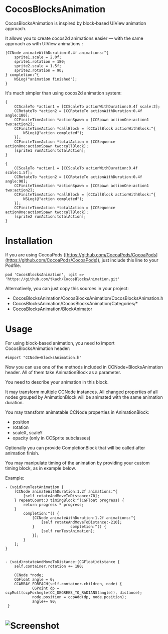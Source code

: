 CocosBlocksAnimation
====================

CocosBlocksAnimation is inspired by block-based UIView animation approach. 
  
  
  It allows you to create cocos2d animations easier — with the same approach as with UIView animations :
  
	[CCNode animateWithDuration:0.4f animations:^{
  		sprite1.scale = 2.0f;
  		sprite1.rotation = 180;
  		sprite2.scale = 1.5f;
  		sprite2.rotation = 90;
  	} completion:^{
  		NSLog("animation finished");
  	}
  	
  It's much simpler than using cocos2d animation system:
  
  	{
        CCScaleTo *action1 = [CCScaleTo actionWithDuration:0.4f scale:2];
        CCRotateTo *action2 = [CCRotateTo actionWithDuration:0.4f angle:180];
        CCFiniteTimeAction *actionSpawn = [CCSpawn actionOne:action1 two:action2];
        CCFiniteTimeAction *callBlock = [CCCallBlock actionWithBlock:^{
            NSLog(@"action completed");
        }];
        CCFiniteTimeAction *totalAction = [CCSequence actionOne:actionSpawn two:callBlock];
        [sprite1 runAction:totalAction];
    }

    {
        CCScaleTo *action1 = [CCScaleTo actionWithDuration:0.4f scale:1.5f];
        CCRotateTo *action2 = [CCRotateTo actionWithDuration:0.4f angle:90];
        CCFiniteTimeAction *actionSpawn = [CCSpawn actionOne:action1 two:action2];
        CCFiniteTimeAction *callBlock = [CCCallBlock actionWithBlock:^{
            NSLog(@"action completed");
        }];
        CCFiniteTimeAction *totalAction = [CCSequence actionOne:actionSpawn two:callBlock];
        [sprite2 runAction:totalAction];
    }
  
 Installation
============
If you are using CocoaPods ([https://github.com/CocoaPods/CocoaPods](https://github.com/CocoaPods/CocoaPods)), just include this line to your Podfile.

	pod 'CocosBlocksAnimation', :git => 'https://github.com/tkach/CocosBlocksAnimation.git'

Alternatively, you can just copy this sources in your project:

- CocosBlocksAnimation/CocosBlocksAnimation/CocosBlocksAnimation.h
- CocosBlocksAnimation/CocosBlocksAnimation/Categories/*
- CocosBlocksAnimation/BlockAnimator


Usage
=====
For using block-based animation, you need to import CocosBlocksAnimation header:
	
	#import "CCNode+BlocksAnimation.h"

Now you can use one of the methods included in CCNode+BlocksAnimation header. 
All of them take AnimationBlock as a parameter. 

You need to describe your animation in this block. 

It may transform multiple CCNode instances. All changed properties of all nodes grouped by AnimationBlock will be animated with the same animation duration.

You may transform animatable CCNode properties in AnimationBlock:

- position
- rotation
- scaleX, scaleY
- opacity (only in CCSprite subclasses)

Optionally you can provide CompletionBlock that will be called after animation finish. 

You may manipulate timing of the animation by providing your custom timing block, as in example below.


Example:

    - (void)runTestAnimation {
        [CCNode animateWithDuration:1.2f animations:^{
            [self rotateAndMoveToDistance:70];
        } repeatCount:3 timingBlock:^(CGFloat progress) {
            return progress * progress;
        }
            completion:^() {
                [CCNode animateWithDuration:1.2f animations:^{
                    [self rotateAndMoveToDistance:-210];
                }                completion:^() {
                    [self runTestAnimation];
                }];
            }
        ];
    }
    
    
    - (void)rotateAndMoveToDistance:(CGFloat)distance {
        self.container.rotation += 180;
    
        CCNode *node;
        CGFloat angle = 0;
        CCARRAY_FOREACH(self.container.children, node) {
                CGPoint dp = ccpMult(ccpForAngle(CC_DEGREES_TO_RADIANS(angle)), distance);
                node.position = ccpAdd(dp, node.position);
                angle+= 90;
     }


# ![Screenshot](https://raw.github.com/tkach/CocosBlocksAnimation/master/Demo.gif)